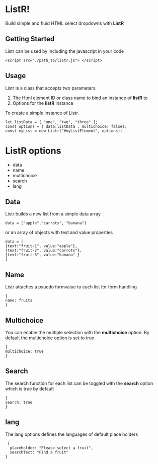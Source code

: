 # ListR!

Build simple and fluid HTML select dropdowns with **ListR**

## Getting Started

Listr  can be used by including the javascript in your code 

    <script src="./path_to/listr.js"> </script>

## Usage

Listr is a class that accepts two parameters. 
1. The Html element ID or class name to bind an instance of **listR** to
2. Options for the **listR** instance

To create a simple instance of Listr. 
    
    let listData = [ "one", "two", "three" ];
    const options = { data:listData , multichoice: false};
	const myList = new Listr("#myListElement", options);
		 
    

# ListR options 

 - data
 - name
 - multichoice
 - search
 - lang

## Data
Listr builds a new list from a simple data array



    data = ["apple","carrots", "banana"]
or an array of objects with text and value properties

    data = [
    {text:"fruit-1", value:"apple"},
    {text:"fruit-2", value:"carrots"},
    {text:"fruit-3", value:"banana" }
    ]

  

## Name
Listr  attaches a psuedo formvalue to each list for form handling

    {
    name: fruits
    }


## Multichoice

You can enable the multiple selection with the **multichoice** option.  By default the multichoice option is set to true

    {
    multichoice: true
    }
## Search
The search function for each list can be toggled with  the **search**  option which is true by default

    {
    search: true
    }

## lang
The lang options defines the languages of default place holders 

     {
      placeholder: "Please select a fruit",
      searchText: "Find a fruit"
	}


